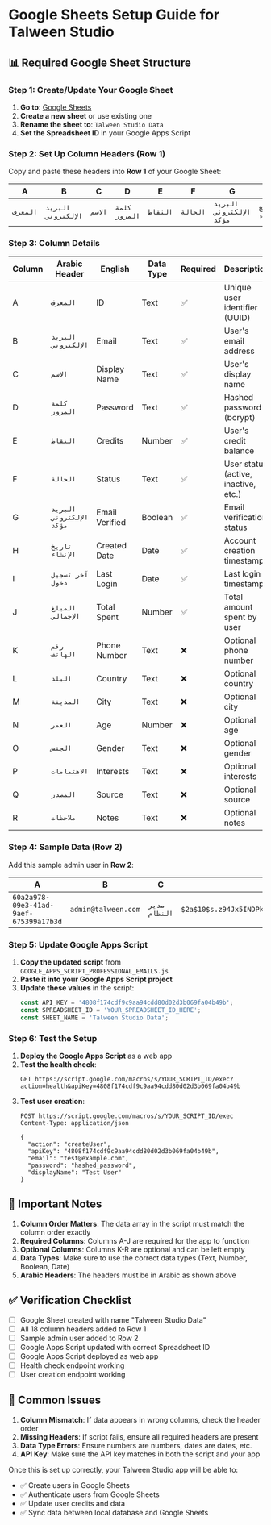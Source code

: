 # Google Sheets Setup Guide for Talween Studio

## 📊 **Required Google Sheet Structure**

### **Step 1: Create/Update Your Google Sheet**

1. **Go to**: [Google Sheets](https://sheets.google.com)
2. **Create a new sheet** or use existing one
3. **Rename the sheet to**: `Talween Studio Data`
4. **Set the Spreadsheet ID** in your Google Apps Script

### **Step 2: Set Up Column Headers (Row 1)**

Copy and paste these headers into **Row 1** of your Google Sheet:

| A | B | C | D | E | F | G | H | I | J | K | L | M | N | O | P | Q | R |
|---|---|---|---|---|---|---|---|---|---|---|---|---|---|---|---|---|---|
| `المعرف` | `البريد الإلكتروني` | `الاسم` | `كلمة المرور` | `النقاط` | `الحالة` | `البريد الإلكتروني مؤكد` | `تاريخ الإنشاء` | `آخر تسجيل دخول` | `المبلغ الإجمالي` | `رقم الهاتف` | `البلد` | `المدينة` | `العمر` | `الجنس` | `الاهتمامات` | `المصدر` | `ملاحظات` |

### **Step 3: Column Details**

| Column | Arabic Header | English | Data Type | Required | Description |
|--------|---------------|---------|-----------|----------|-------------|
| A | `المعرف` | ID | Text | ✅ | Unique user identifier (UUID) |
| B | `البريد الإلكتروني` | Email | Text | ✅ | User's email address |
| C | `الاسم` | Display Name | Text | ✅ | User's display name |
| D | `كلمة المرور` | Password | Text | ✅ | Hashed password (bcrypt) |
| E | `النقاط` | Credits | Number | ✅ | User's credit balance |
| F | `الحالة` | Status | Text | ✅ | User status (active, inactive, etc.) |
| G | `البريد الإلكتروني مؤكد` | Email Verified | Boolean | ✅ | Email verification status |
| H | `تاريخ الإنشاء` | Created Date | Date | ✅ | Account creation timestamp |
| I | `آخر تسجيل دخول` | Last Login | Date | ✅ | Last login timestamp |
| J | `المبلغ الإجمالي` | Total Spent | Number | ✅ | Total amount spent by user |
| K | `رقم الهاتف` | Phone Number | Text | ❌ | Optional phone number |
| L | `البلد` | Country | Text | ❌ | Optional country |
| M | `المدينة` | City | Text | ❌ | Optional city |
| N | `العمر` | Age | Number | ❌ | Optional age |
| O | `الجنس` | Gender | Text | ❌ | Optional gender |
| P | `الاهتمامات` | Interests | Text | ❌ | Optional interests |
| Q | `المصدر` | Source | Text | ❌ | Optional source |
| R | `ملاحظات` | Notes | Text | ❌ | Optional notes |

### **Step 4: Sample Data (Row 2)**

Add this sample admin user in **Row 2**:

| A | B | C | D | E | F | G | H | I | J | K | L | M | N | O | P | Q | R |
|---|---|---|---|---|---|---|---|---|---|---|---|---|---|---|---|---|---|
| `60a2a978-09e3-41ad-9aef-675399a17b3d` | `admin@talween.com` | `مدير النظام` | `$2a$10$s.z94Jx5INDPkfayxz72Xew0iBZfyU6BiZd0uJ6y/nwv5aUl0SanW` | `9999` | `active` | `TRUE` | `2024-01-01T00:00:00.000Z` | `2024-01-01T00:00:00.000Z` | `0` | | | | | | | | |

### **Step 5: Update Google Apps Script**

1. **Copy the updated script** from `GOOGLE_APPS_SCRIPT_PROFESSIONAL_EMAILS.js`
2. **Paste it into your Google Apps Script project**
3. **Update these values** in the script:
   ```javascript
   const API_KEY = '4808f174cdf9c9aa94cdd80d02d3b069fa04b49b';
   const SPREADSHEET_ID = 'YOUR_SPREADSHEET_ID_HERE';
   const SHEET_NAME = 'Talween Studio Data';
   ```

### **Step 6: Test the Setup**

1. **Deploy the Google Apps Script** as a web app
2. **Test the health check**:
   ```
   GET https://script.google.com/macros/s/YOUR_SCRIPT_ID/exec?action=health&apiKey=4808f174cdf9c9aa94cdd80d02d3b069fa04b49b
   ```
3. **Test user creation**:
   ```
   POST https://script.google.com/macros/s/YOUR_SCRIPT_ID/exec
   Content-Type: application/json
   
   {
     "action": "createUser",
     "apiKey": "4808f174cdf9c9aa94cdd80d02d3b069fa04b49b",
     "email": "test@example.com",
     "password": "hashed_password",
     "displayName": "Test User"
   }
   ```

## 🔧 **Important Notes**

1. **Column Order Matters**: The data array in the script must match the column order exactly
2. **Required Columns**: Columns A-J are required for the app to function
3. **Optional Columns**: Columns K-R are optional and can be left empty
4. **Data Types**: Make sure to use the correct data types (Text, Number, Boolean, Date)
5. **Arabic Headers**: The headers must be in Arabic as shown above

## ✅ **Verification Checklist**

- [ ] Google Sheet created with name "Talween Studio Data"
- [ ] All 18 column headers added to Row 1
- [ ] Sample admin user added to Row 2
- [ ] Google Apps Script updated with correct Spreadsheet ID
- [ ] Google Apps Script deployed as web app
- [ ] Health check endpoint working
- [ ] User creation endpoint working

## 🚨 **Common Issues**

1. **Column Mismatch**: If data appears in wrong columns, check the header order
2. **Missing Headers**: If script fails, ensure all required headers are present
3. **Data Type Errors**: Ensure numbers are numbers, dates are dates, etc.
4. **API Key**: Make sure the API key matches in both the script and your app

Once this is set up correctly, your Talween Studio app will be able to:
- ✅ Create users in Google Sheets
- ✅ Authenticate users from Google Sheets
- ✅ Update user credits and data
- ✅ Sync data between local database and Google Sheets
